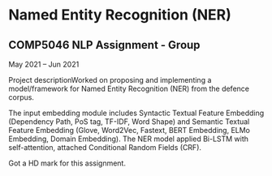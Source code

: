 # Named Entity Recognition (NER)
## COMP5046 NLP Assignment - Group
May 2021 – Jun 2021


Project descriptionWorked on proposing and implementing a model/framework for Named Entity Recognition (NER) from the defence corpus.

The input embedding module includes Syntactic Textual Feature Embedding (Dependency Path, PoS tag, TF-IDF, Word Shape) and Semantic Textual Feature Embedding (Glove, Word2Vec, Fastext, BERT Embedding, ELMo Embedding, Domain Embedding). The NER model applied Bi-LSTM with self-attention, attached Conditional Random Fields (CRF).

Got a HD mark for this assignment.
